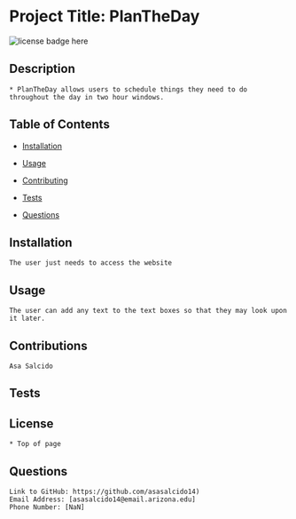 # Project Title: PlanTheDay
  ![license badge here](https://img.shields.io/badge/license-MIT-red)
  ## Description 
    * PlanTheDay allows users to schedule things they need to do throughout the day in two hour windows. 

  ## Table of Contents 

  * [Installation](#installation)
  
  * [Usage](#usage)
   
  * [Contributing](#contributing)
    
  * [Tests](#tests)
    
  * [Questions](#questions)
  
  ## Installation
    The user just needs to access the website 
  
  ## Usage
    The user can add any text to the text boxes so that they may look upon it later. 

  ## Contributions
    Asa Salcido
  
  ## Tests
    
  
  ## License
    * Top of page
  
  
  ## Questions
    Link to GitHub: https://github.com/asasalcido14)
    Email Address: [asasalcido14@email.arizona.edu]
    Phone Number: [NaN]
  
